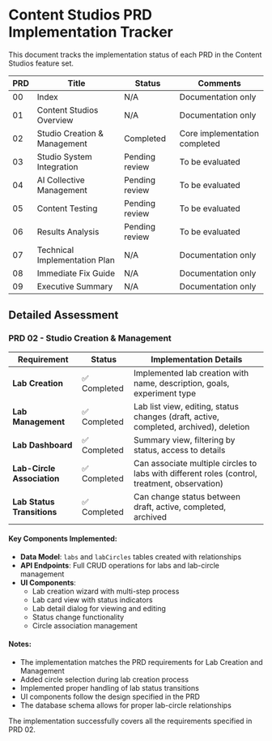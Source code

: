# Content Studios PRD Implementation Tracker

This document tracks the implementation status of each PRD in the Content Studios feature set.

| PRD | Title | Status | Comments |
|-----|-------|--------|----------|
| 00 | Index | N/A | Documentation only |
| 01 | Content Studios Overview | N/A | Documentation only |
| 02 | Studio Creation & Management | Completed | Core implementation completed |  
| 03 | Studio System Integration | Pending review | To be evaluated |
| 04 | AI Collective Management | Pending review | To be evaluated |
| 05 | Content Testing | Pending review | To be evaluated |
| 06 | Results Analysis | Pending review | To be evaluated |
| 07 | Technical Implementation Plan | N/A | Documentation only |
| 08 | Immediate Fix Guide | N/A | Documentation only |
| 09 | Executive Summary | N/A | Documentation only |

## Detailed Assessment

### PRD 02 - Studio Creation & Management

| Requirement | Status | Implementation Details |
|-------------|--------|------------------------|
| **Lab Creation** | ✅ Completed | Implemented lab creation with name, description, goals, experiment type |
| **Lab Management** | ✅ Completed | Lab list view, editing, status changes (draft, active, completed, archived), deletion |
| **Lab Dashboard** | ✅ Completed | Summary view, filtering by status, access to details |
| **Lab-Circle Association** | ✅ Completed | Can associate multiple circles to labs with different roles (control, treatment, observation) |
| **Lab Status Transitions** | ✅ Completed | Can change status between draft, active, completed, archived |

#### Key Components Implemented:
- **Data Model**: `labs` and `labCircles` tables created with relationships
- **API Endpoints**: Full CRUD operations for labs and lab-circle management
- **UI Components**: 
  - Lab creation wizard with multi-step process
  - Lab card view with status indicators
  - Lab detail dialog for viewing and editing
  - Status change functionality
  - Circle association management

#### Notes:
- The implementation matches the PRD requirements for Lab Creation and Management
- Added circle selection during lab creation process
- Implemented proper handling of lab status transitions
- UI components follow the design specified in the PRD
- The database schema allows for proper lab-circle relationships

The implementation successfully covers all the requirements specified in PRD 02.